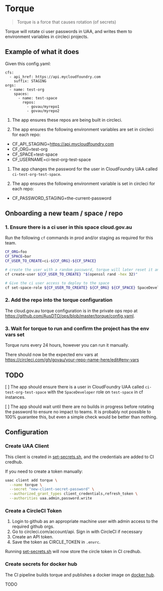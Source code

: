 # Torque

> Torque is a force that causes rotation (of secrets)

Torque will rotate ci user passwords in UAA, and writes them to environment variables in circleci projects.

## Example of what it does

Given this config.yaml:

```
cfs:
  - api_href: https://api.mycloudfoundry.com
    suffix: STAGING
orgs:
  - name: test-org
    spaces:
      - name: test-space
        repos:
          - govau/myrepo1
          - govau/myrepo2
```

1. The app ensures these repos are being built in circleci.

1. The app ensures the following environment variables are set in circleci for each repo:

- CF_API_STAGING=https://api.mycloudfoundry.com
- CF_ORG=test-org
- CF_SPACE=test-space
- CF_USERNAME=ci-test-org-test-space

1. The app changes the password for the user in CloudFoundry UAA called `ci-test-org-test-space`.

1. The app ensures the following environment variable is set in circleci for each repo:

- CF_PASSWORD_STAGING=the-current-password

## Onboarding a new team / space / repo

### 1. Ensure there is a ci user in this space cloud.gov.au

Run the following `cf` commands in prod and/or staging as required for this team.

```bash
CF_ORG=foo
CF_SPACE=bar
CF_USER_TO_CREATE=ci-${CF_ORG}-${CF_SPACE}

# create the user with a random password, torque will later reset it and save it to circle
cf create-user ${CF_USER_TO_CREATE} "$(openssl rand -hex 32)"

# Give the ci user access to deploy to the space
cf set-space-role ${CF_USER_TO_CREATE} ${CF_ORG} ${CF_SPACE} SpaceDeveloper
```

### 2. Add the repo into the torque configuration

The cloud.gov.au torque configuration is in the private ops repo at https://github.com/AusDTO/ops/blob/master/torque/config.yaml.

### 3. Wait for torque to run and confirm the project has the env vars set

Torque runs every 24 hours, however you can run it manually.

There should now be the expected env vars at https://circleci.com/gh/govau/your-repo-name-here/edit#env-vars

## TODO

[ ] The app should ensure there is a user in CloudFoundry UAA called `ci-test-org-test-space` with the `SpaceDeveloper` role on `test-space` in cf instances.

[ ] The app should wait until there are no builds in progress before rotating the password to ensure no impact to teams. It is probably not possible to 100% guarantee this, but even a simple check would be better than nothing.

## Configuration

### Create UAA Client

This client is created in [set-secrets.sh](ci/set-secrets.sh), and the credentials are added to CI credhub.

If you need to create a token manually:

```bash
uaac client add torque \
  --name torque \
  --secret "new-client-secret-password" \
  --authorized_grant_types client_credentials,refresh_token \
  --authorities uaa.admin,password.write
```

### Create a CircleCI Token

1. Login to github as an appropriate machine user with admin access to the required github orgs.
2. Go to circleci.com/account/api. Sign in with CircleCI if necessary
3. Create an API token.
4. Save the token as CIRCLE_TOKEN in `.envrc`.

Running [set-secrets.sh](ci/set-secrets.sh) will now store the circle token in CI credhub.

### Create secrets for docker hub

The CI pipeline builds torque and publishes a docker image on [docker hub](https://hub.docker.com/r/govau/torque).

TODO
